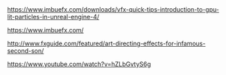  

<https://www.imbuefx.com/downloads/vfx-quick-tips-introduction-to-gpu-lit-particles-in-unreal-engine-4/>

<https://www.imbuefx.com/>

<http://www.fxguide.com/featured/art-directing-effects-for-infamous-second-son/>

<https://www.youtube.com/watch?v=hZLbGvtyS6g>


